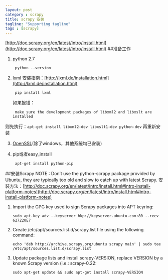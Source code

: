 ```yaml
---
layout: post
category : scrapy
title: scrapy 安装
tagline: "Supporting tagline"
tags : [scrapy]
---
```


[http://doc.scrapy.org/en/latest/intro/install.html](http://doc.scrapy.org/en/latest/intro/install.html)
##准备工作
1. python 2.7
        
        python --version

2. [lxml](http://lxml.de/) 安装指南：[http://lxml.de/installation.html](http://lxml.de/installation.html)

        pip install lxml

	如果报错：

    	make sure the development packages of libxml2 and libxslt are installed 
则先执行：`apt-get install libxml2-dev libxslt1-dev python-dev` 再重新安装

3. [OpenSSL](https://pypi.python.org/pypi/pyOpenSSL)(除了windows，其他系统均已安装)
4. pip或者easy_install
    
    	apt-get install python-pip

##安装Scrapy
NOTE : Don’t use the python-scrapy package provided by Ubuntu, they are typically too old and slow to catch up with latest Scrapy.
安装方法：[http://doc.scrapy.org/en/latest/intro/install.html#intro-install-platform-notes](http://doc.scrapy.org/en/latest/intro/install.html#intro-install-platform-notes)

 1. Import the GPG key used to sign Scrapy packages into APT keyring:

        sudo apt-key adv --keyserver hkp://keyserver.ubuntu.com:80 --recv 627220E7

 2. Create /etc/apt/sources.list.d/scrapy.list file using the following command:

        echo 'deb http://archive.scrapy.org/ubuntu scrapy main' | sudo tee /etc/apt/sources.list.d/scrapy.list

 3. Update package lists and install scrapy-VERSION, replace VERSION by a known Scrapy version (i.e.: scrapy-0.22:

        sudo apt-get update && sudo apt-get install scrapy-VERSION